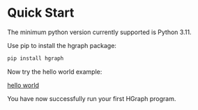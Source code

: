 Quick Start
===========

The minimum python version currently supported is Python 3.11.

Use pip to install the hgraph package:

```bash
pip install hgraph
```

Now try the hello world example:

[hello world](hello_world.md)

You have now successfully run your first HGraph program.


